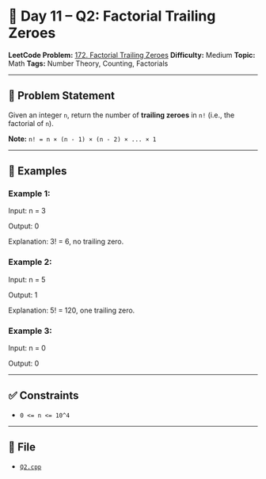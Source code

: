 # 🧩 Day 11 – Q2: Factorial Trailing Zeroes

**LeetCode Problem:** [172. Factorial Trailing Zeroes](https://leetcode.com/problems/factorial-trailing-zeroes)
**Difficulty:** Medium
**Topic:** Math
**Tags:** Number Theory, Counting, Factorials

---

## 📄 Problem Statement

Given an integer `n`, return the number of **trailing zeroes** in `n!` (i.e., the factorial of `n`).

**Note:** `n! = n × (n - 1) × (n - 2) × ... × 1`

---

## 🧠 Examples

### Example 1:

Input: n = 3

Output: 0

Explanation: 3! = 6, no trailing zero.

### Example 2:

Input: n = 5

Output: 1

Explanation: 5! = 120, one trailing zero.

### Example 3:

Input: n = 0

Output: 0

---

## ✅ Constraints

- `0 <= n <= 10^4`

---

## 📁 File

- [`Q2.cpp`](./Q2.cpp)
